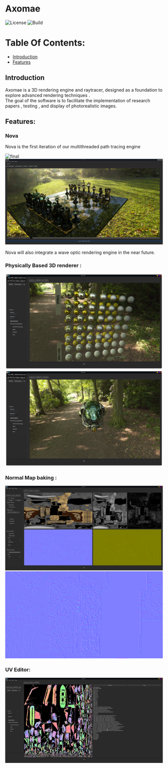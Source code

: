 # Axomae
![License](https://img.shields.io/badge/License-Apache%202.0-blue.svg) 
![Build](https://github.com/HamilcarR/Axomae/actions/workflows/cmake-single-platform.yml/badge.svg)

# Table Of Contents:
* [Introduction](#Introduction)
* [Features](#Features)

## Introduction 

Axomae is a 3D rendering engine and raytracer, designed as a foundation to explore advanced rendering techniques .    
The goal of the software is to facilitate the implementation of research papers , testing , and display of photorealistic images. 

## Features:
### Nova 
Nova is the first iteration of our multithreaded path tracing engine

![final](Documentation/Screenshots/final.jpeg)
![chess](Documentation/Screenshots/chess2.png)

Nova will also integrate a wave optic rendering engine in the near future. 

### Physically Based 3D renderer : 
![Spheres](Documentation/Screenshots/spheres.png)
![Helmet](Documentation/Screenshots/helmet.png)

### Normal Map baking :
![Pistol texture](Documentation/Screenshots/texture_baking.png)
![Normal map baking](Documentation/Screenshots/normal-map-baked.png)

### UV Editor:
![Boat UV](Documentation/Screenshots/UV_normals.png)
